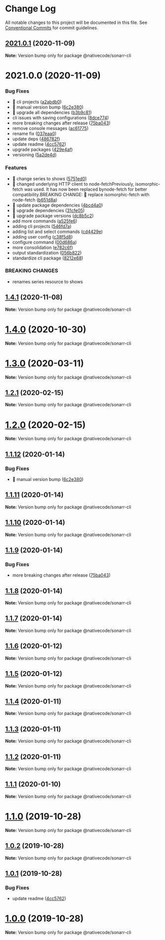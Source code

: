 # Change Log

All notable changes to this project will be documented in this file.
See [Conventional Commits](https://conventionalcommits.org) for commit guidelines.

## [2021.0.1](https://git.nativecode.net/nativecode/media-clients/compare/v2021.0.1-next.1...v2021.0.1) (2020-11-09)

**Note:** Version bump only for package @nativecode/sonarr-cli





# 2021.0.0 (2020-11-09)


### Bug Fixes

* 🐛 cli projects ([a2abdb0](https://git.nativecode.net/nativecode/media-clients/commits/a2abdb0a07662f380872b17b316b4c70b476df3c))
* 🐛 manual version bump ([6c2e380](https://git.nativecode.net/nativecode/media-clients/commits/6c2e3806fdd130cd8915b9d844b2605260879516))
* 🐛 upgrade all dependencies ([b3b9c81](https://git.nativecode.net/nativecode/media-clients/commits/b3b9c81048a163cd8f676feedfe335f245c1d39a))
* cli issues with saving configurations ([8dce774](https://git.nativecode.net/nativecode/media-clients/commits/8dce774b1163494a9455b0f75e3187dc7d24f041))
* more breaking changes after release ([75ba043](https://git.nativecode.net/nativecode/media-clients/commits/75ba04322fb4d970eae60a6f814165737925fe92))
* remove console messages ([ac61775](https://git.nativecode.net/nativecode/media-clients/commits/ac61775bf46e1de14646d594700d81842cfc9673))
* rename fix ([037eaa0](https://git.nativecode.net/nativecode/media-clients/commits/037eaa00795b52fc8f05c50f19b4b7856121d725))
* update deps ([486782f](https://git.nativecode.net/nativecode/media-clients/commits/486782f2488c8d0365b852d071b168e9a7ecd944))
* update readme ([4cc5762](https://git.nativecode.net/nativecode/media-clients/commits/4cc57626b48f58e73a23d5a5d53934fb61214ed6))
* upgrade packages ([429e4af](https://git.nativecode.net/nativecode/media-clients/commits/429e4af8658bb27d569726ac2a09f0b25ce19418))
* versioning ([5a2de4d](https://git.nativecode.net/nativecode/media-clients/commits/5a2de4d459de16dcafdb7a77ebd8936fe555f002))


### Features

* 🎸 change series to shows ([5751ed0](https://git.nativecode.net/nativecode/media-clients/commits/5751ed0e440f838ff1ace4b4592f169932e50801))
* 🎸 changed underlying HTTP client to node-fetchPreviously, isomorphic-fetch was used. It has now been replaced bynode-fetch for better compatibility.BREAKING CHANGE: 🧨 replace isomorphic-fetch with node-fetch ([b651d8a](https://git.nativecode.net/nativecode/media-clients/commits/b651d8a97163e693ba2928b84c1cea78c7f19474))
* 🎸 update package dependencies ([4bcd4a0](https://git.nativecode.net/nativecode/media-clients/commits/4bcd4a0b7200b563d9a889d1259d6754ea6929a7))
* 🎸 upgrade dependencies ([31cfe05](https://git.nativecode.net/nativecode/media-clients/commits/31cfe0507d569dfd3c93ecdffbcb18773e8ffdcf))
* 🎸 upgrade package versions ([dc8b5c2](https://git.nativecode.net/nativecode/media-clients/commits/dc8b5c2eb53335bcec847a39e0476d8657b713a1))
* add more commands ([a525fe6](https://git.nativecode.net/nativecode/media-clients/commits/a525fe6bea5ee4b08cd2d4b88f167d431f38da97))
* adding cli projects ([546fd7a](https://git.nativecode.net/nativecode/media-clients/commits/546fd7a5a6d646d6206c08df1b722c0624ba1496))
* adding list and select commands ([cd4429e](https://git.nativecode.net/nativecode/media-clients/commits/cd4429ec3aca3322f8ea48099a92e98d93b4a3e1))
* adding user config ([c38f5d8](https://git.nativecode.net/nativecode/media-clients/commits/c38f5d8eb8d85fa7d1f22065ea28057a6a1047f9))
* configure command ([00d686a](https://git.nativecode.net/nativecode/media-clients/commits/00d686a53a2505408ad5dfcfffaa602e7e117a26))
* more consolidation ([e782c6f](https://git.nativecode.net/nativecode/media-clients/commits/e782c6f74d48b5772cc132c142b95eb31939a155))
* output standardization ([056b822](https://git.nativecode.net/nativecode/media-clients/commits/056b82234aab71f796ef7bd13ae85a82b6594408))
* standardize cli package ([8212e68](https://git.nativecode.net/nativecode/media-clients/commits/8212e685b9a03b162076e8abb2b1941819f756f3))


### BREAKING CHANGES

* renames series resource to shows





## [1.4.1](https://git.nativecode.net/nativecode/media-clients/compare/@nativecode/sonarr-cli@1.4.1-next.1...@nativecode/sonarr-cli@1.4.1) (2020-11-08)

**Note:** Version bump only for package @nativecode/sonarr-cli





# [1.4.0](https://git.nativecode.net/nativecode/media-clients/compare/@nativecode/sonarr-cli@1.4.0-next.1...@nativecode/sonarr-cli@1.4.0) (2020-10-30)

**Note:** Version bump only for package @nativecode/sonarr-cli





# [1.3.0](https://git.nativecode.net/nativecode/media-clients/compare/@nativecode/sonarr-cli@1.3.0-next.7...@nativecode/sonarr-cli@1.3.0) (2020-03-11)

**Note:** Version bump only for package @nativecode/sonarr-cli





## [1.2.1](https://git.nativecode.net/nativecode/media-clients/compare/@nativecode/sonarr-cli@1.2.1-next.1...@nativecode/sonarr-cli@1.2.1) (2020-02-15)

**Note:** Version bump only for package @nativecode/sonarr-cli





# [1.2.0](https://git.nativecode.net/nativecode/media-clients/compare/@nativecode/sonarr-cli@1.2.0-next.0...@nativecode/sonarr-cli@1.2.0) (2020-02-15)

**Note:** Version bump only for package @nativecode/sonarr-cli





## [1.1.12](https://git.nativecode.net/nativecode/media-clients/compare/@nativecode/sonarr-cli@1.1.11-next.1...@nativecode/sonarr-cli@1.1.12) (2020-01-14)


### Bug Fixes

* 🐛 manual version bump ([6c2e380](https://git.nativecode.net/nativecode/media-clients/commits/6c2e3806fdd130cd8915b9d844b2605260879516))





## [1.1.11](https://git.nativecode.net/nativecode/media-clients/compare/@nativecode/sonarr-cli@1.1.10...@nativecode/sonarr-cli@1.1.11) (2020-01-14)

**Note:** Version bump only for package @nativecode/sonarr-cli





## [1.1.10](https://git.nativecode.net/nativecode/media-clients/compare/@nativecode/sonarr-cli@1.1.10-next.0...@nativecode/sonarr-cli@1.1.10) (2020-01-14)

**Note:** Version bump only for package @nativecode/sonarr-cli





## [1.1.9](https://git.nativecode.net/nativecode/media-clients/compare/@nativecode/sonarr-cli@1.1.8...@nativecode/sonarr-cli@1.1.9) (2020-01-14)


### Bug Fixes

* more breaking changes after release ([75ba043](https://git.nativecode.net/nativecode/media-clients/commits/75ba04322fb4d970eae60a6f814165737925fe92))





## [1.1.8](https://git.nativecode.net/nativecode/media-clients/compare/@nativecode/sonarr-cli@1.1.8-next.0...@nativecode/sonarr-cli@1.1.8) (2020-01-14)

**Note:** Version bump only for package @nativecode/sonarr-cli





## [1.1.7](https://git.nativecode.net/nativecode/media-clients/compare/@nativecode/sonarr-cli@1.1.7-next.0...@nativecode/sonarr-cli@1.1.7) (2020-01-14)

**Note:** Version bump only for package @nativecode/sonarr-cli





## [1.1.6](https://git.nativecode.net/nativecode/media-clients/compare/@nativecode/sonarr-cli@1.1.6-next.0...@nativecode/sonarr-cli@1.1.6) (2020-01-12)

**Note:** Version bump only for package @nativecode/sonarr-cli





## [1.1.5](https://git.nativecode.net/nativecode/media-clients/compare/@nativecode/sonarr-cli@1.1.5-next.0...@nativecode/sonarr-cli@1.1.5) (2020-01-12)

**Note:** Version bump only for package @nativecode/sonarr-cli





## [1.1.4](https://git.nativecode.net/nativecode/media-clients/compare/@nativecode/sonarr-cli@1.1.4-next.3...@nativecode/sonarr-cli@1.1.4) (2020-01-11)

**Note:** Version bump only for package @nativecode/sonarr-cli





## [1.1.3](https://git.nativecode.net/nativecode/media-clients/compare/@nativecode/sonarr-cli@1.1.3-next.2...@nativecode/sonarr-cli@1.1.3) (2020-01-11)

**Note:** Version bump only for package @nativecode/sonarr-cli





## [1.1.2](https://git.nativecode.net/nativecode/media-clients/compare/@nativecode/sonarr-cli@1.1.2-next.6...@nativecode/sonarr-cli@1.1.2) (2020-01-11)

**Note:** Version bump only for package @nativecode/sonarr-cli





## [1.1.1](https://git.nativecode.net/nativecode/media-clients/compare/@nativecode/sonarr-cli@1.1.1-next.1...@nativecode/sonarr-cli@1.1.1) (2020-01-10)

**Note:** Version bump only for package @nativecode/sonarr-cli





# [1.1.0](https://git.nativecode.net/nativecode/media-clients/compare/@nativecode/sonarr-cli@1.1.0-next.0...@nativecode/sonarr-cli@1.1.0) (2019-10-28)

**Note:** Version bump only for package @nativecode/sonarr-cli





## [1.0.2](https://git.nativecode.net/nativecode/media-clients/compare/@nativecode/sonarr-cli@1.0.1...@nativecode/sonarr-cli@1.0.2) (2019-10-28)

**Note:** Version bump only for package @nativecode/sonarr-cli





## [1.0.1](https://git.nativecode.net/nativecode/media-clients/compare/@nativecode/sonarr-cli@1.0.0...@nativecode/sonarr-cli@1.0.1) (2019-10-28)


### Bug Fixes

* update readme ([4cc5762](https://git.nativecode.net/nativecode/media-clients/commits/4cc57626b48f58e73a23d5a5d53934fb61214ed6))





# [1.0.0](https://git.nativecode.net/nativecode/media-clients/compare/@nativecode/sonarr-cli@1.0.0-next.3...@nativecode/sonarr-cli@1.0.0) (2019-10-28)

**Note:** Version bump only for package @nativecode/sonarr-cli
